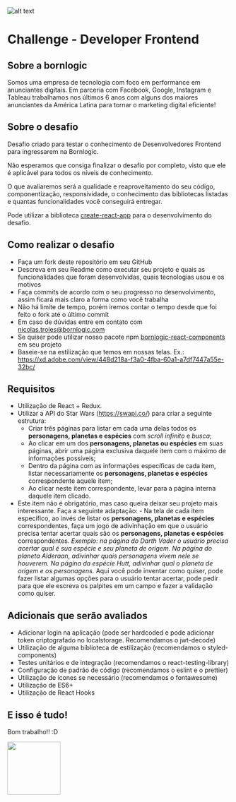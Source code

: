 ![alt text](http://branding.bornlogic.com.s3-website-sa-east-1.amazonaws.com/static/files-download/logo/logo-roxo.svg 'Bornlogic')

# Challenge - Developer Frontend

## Sobre a bornlogic

Somos uma empresa de tecnologia com foco em performance em anunciantes digitais. Em parceria com Facebook, Google, Instagram e Tableau trabalhamos nos últimos 6 anos com alguns dos maiores anunciantes da América Latina para tornar o marketing digital eficiente!

## Sobre o desafio

Desafio criado para testar o conhecimento de Desenvolvedores Frontend para ingressarem na Bornlogic.

Não esperamos que consiga finalizar o desafio por completo, visto que ele é aplicável para todos os níveis de conhecimento.

O que avaliaremos será a qualidade e reaproveitamento do seu código, componentização, responsividade, o conhecimento das bibliotecas listadas e quantas funcionalidades você conseguirá entregar.

Pode utilizar a biblioteca <a href="https://create-react-app.dev/docs/getting-started/" target='_blank'>create-react-app</a> para o desenvolvimento do desafio.

## Como realizar o desafio

-   Faça um fork deste repositório em seu GitHub
-   Descreva em seu Readme como executar seu projeto e quais as funcionalidades que foram desenvolvidas, quais tecnologias usou e os motivos
-   Faça commits de acordo com o seu progresso no desenvolvimento, assim ficará mais claro a forma como você trabalha
-   Não há limite de tempo, porém iremos contar o tempo desde que foi feito o fork até o último commit
-   Em caso de dúvidas entre em contato com nicolas.troles@bornlogic.com
-   Se quiser pode utilizar nosso pacote npm <a href="https://www.npmjs.com/package/bornlogic-react-components" target='_blank'>bornlogic-react-components</a> em seu projeto
-   Baseie-se na estilização que temos em nossas telas. Ex.: https://xd.adobe.com/view/448d218a-f3a0-4fba-60a1-a7df7447a55e-32bc/

## Requisitos

-   Utilização de React + Redux.
-   Utilizar a API do Star Wars (https://swapi.co/) para criar a seguinte estrutura:
    -   Criar três páginas para listar em cada uma delas todos os **personagens, planetas e espécies** com _scroll infinito_ e _busca_;
    -   Ao clicar em um dos **personagens, planetas ou espécies** em suas páginas, abrir uma página exclusiva daquele item com o máximo de informações possíveis;
    -   Dentro da página com as informações específicas de cada item, listar necessariamente os **personagens, planetas e espécies** correspondente aquele item;
    -   Ao clicar neste item correspondente, levar para a página interna daquele item clicado.
-   Este item não é obrigatório, mas caso queira deixar seu projeto mais interessante. Faça a seguinte adaptação: - Na tela de cada item específico, ao invés de listar os **personagens, planetas e espécies** correspondentes, faça um jogo de adivinhação em que o usuário precisa tentar acertar quais são os **personagens, planetas e espécies** correspondentes. _Exemplo: na página do Darth Vader o usuário precisa acertar qual é sua espécie e seu planeta de origem. Na página do planeta Alderaan, adivinhar quais personagens vivem nele se houverem. Na página da espécie Hutt, adivinhar qual o planeta de origem e os personagens._ Aqui você pode inventar como quiser, pode fazer listar algumas opções para o usuário tentar acertar, pode pedir para que ele escreva os palpites em um campo e fazer a validação como quiser.

## Adicionais que serão avaliados

-   Adicionar login na aplicação (pode ser hardcoded e pode adicionar token criptografado no localstorage. Recomendamos o jwt-decode)
-   Utilização de alguma biblioteca de estilização (recomendamos o styled-components)
-   Testes unitários e de integração (recomendamos o react-testing-library)
-   Configuração de padrão de código (recomendamos o eslint e o prettier)
-   Utilização de ícones se necessário (recomendamos o fontawesome)
-   Utilização de ES6+
-   Utilização de React Hooks

## E isso é tudo!

Bom trabalho!! :D

<img src="https://media.tenor.com/images/1853551401047de91f248c6443fde3d8/tenor.gif" data-canonical-src="https://media.tenor.com/images/1853551401047de91f248c6443fde3d8/tenor.gif" width="120" height="120" />
